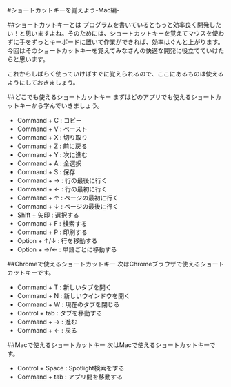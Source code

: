 #ショートカットキーを覚えよう-Mac編-

##ショートカットキーとは
プログラムを書いているともっと効率良く開発したい！と思いますよね。そのためには、ショートカットキーを覚えてマウスを使わずに手をずっとキーボードに置いて作業ができれば、効率はぐんと上がります。今回はそのショートカットキーを覚えてみなさんの快適な開発に役立てていけたらと思います。

これからしばらく使っていけばすぐに覚えられるので、ここにあるものは使えるようにしておきましょう。

##どこでも使えるショートカットキー
まずはどのアプリでも使えるショートカットキーから学んでいきましょう。

* Command + C : コピー
* Command + V : ペースト
* Command + X : 切り取り
* Command + Z : 前に戻る
* Command + Y : 次に進む
* Command + A : 全選択
* Command + S : 保存
* Command + → : 行の最後に行く
* Command + ← : 行の最初に行く
* Command + ↑ : ページの最初に行く
* Command + ↓ : ページの最後に行く
* Shift + 矢印 : 選択する
* Command + F : 検索する
* Command + P : 印刷する
* Option + ↑/↓ : 行を移動する
* Option + →/← : 単語ごとに移動する

##Chromeで使えるショートカットキー
次はChromeブラウザで使えるショートカットキーです。

* Command + T : 新しいタブを開く
* Command + N : 新しいウインドウを開く
* Command + W : 現在のタブを閉じる
* Control + tab : タブを移動する
* Command + → : 進む
* Command + ← : 戻る

##Macで使えるショートカットキー
次はMacで使えるショートカットキーです。

* Control + Space : Spotlight検索をする
* Command + tab : アプリ間を移動する


